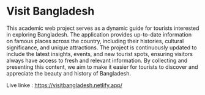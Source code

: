 # Visit Bangladesh

This academic web project serves as a dynamic guide for tourists interested in exploring Bangladesh. The application provides up-to-date information on famous places across the country, including their histories, cultural significance, and unique attractions. The project is continuously updated to include the latest insights, events, and new tourist spots, ensuring visitors always have access to fresh and relevant information. By collecting and presenting this content, we aim to make it easier for tourists to discover and appreciate the beauty and history of Bangladesh.

Live linke : https://visitbangladesh.netlify.app/
